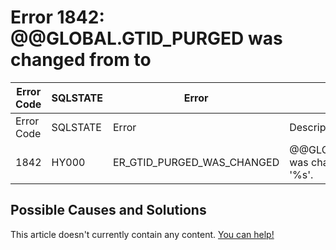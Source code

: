 
# Error 1842: @@GLOBAL.GTID_PURGED was changed from to


| Error Code | SQLSTATE | Error | Description |
| --- | --- | --- | --- |
| Error Code | SQLSTATE | Error | Description |
| 1842 | HY000 | ER_GTID_PURGED_WAS_CHANGED | @@GLOBAL.GTID_PURGED was changed from '%s' to '%s'. |




## Possible Causes and Solutions


This article doesn't currently contain any content. [You can help!](/en/writing-and-editing-knowledge-base-articles/)

